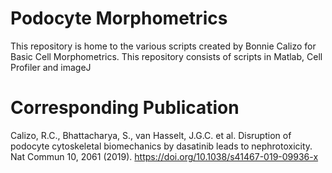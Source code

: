 # Podocyte Morphometrics
This repository is home to the various scripts created by Bonnie Calizo for Basic Cell Morphometrics. This repository consists of scripts in Matlab, Cell Profiler and imageJ 

# Corresponding Publication
Calizo, R.C., Bhattacharya, S., van Hasselt, J.G.C. et al. Disruption of podocyte cytoskeletal biomechanics by dasatinib leads to nephrotoxicity. Nat Commun 10, 2061 (2019). https://doi.org/10.1038/s41467-019-09936-x
